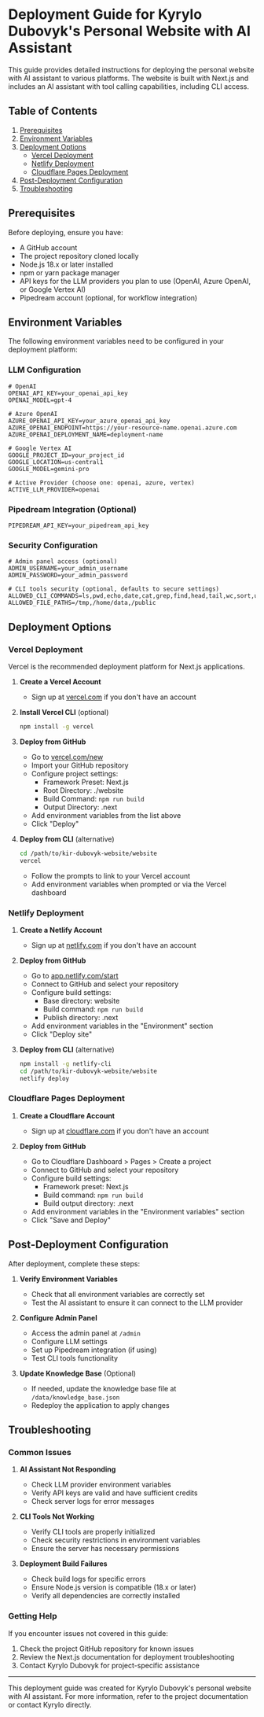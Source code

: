 # Deployment Guide for Kyrylo Dubovyk's Personal Website with AI Assistant

This guide provides detailed instructions for deploying the personal website with AI assistant to various platforms. The website is built with Next.js and includes an AI assistant with tool calling capabilities, including CLI access.

## Table of Contents

1. [Prerequisites](#prerequisites)
2. [Environment Variables](#environment-variables)
3. [Deployment Options](#deployment-options)
   - [Vercel Deployment](#vercel-deployment)
   - [Netlify Deployment](#netlify-deployment)
   - [Cloudflare Pages Deployment](#cloudflare-pages-deployment)
4. [Post-Deployment Configuration](#post-deployment-configuration)
5. [Troubleshooting](#troubleshooting)

## Prerequisites

Before deploying, ensure you have:

- A GitHub account
- The project repository cloned locally
- Node.js 18.x or later installed
- npm or yarn package manager
- API keys for the LLM providers you plan to use (OpenAI, Azure OpenAI, or Google Vertex AI)
- Pipedream account (optional, for workflow integration)

## Environment Variables

The following environment variables need to be configured in your deployment platform:

### LLM Configuration

```
# OpenAI
OPENAI_API_KEY=your_openai_api_key
OPENAI_MODEL=gpt-4

# Azure OpenAI
AZURE_OPENAI_API_KEY=your_azure_openai_api_key
AZURE_OPENAI_ENDPOINT=https://your-resource-name.openai.azure.com
AZURE_OPENAI_DEPLOYMENT_NAME=deployment-name

# Google Vertex AI
GOOGLE_PROJECT_ID=your_project_id
GOOGLE_LOCATION=us-central1
GOOGLE_MODEL=gemini-pro

# Active Provider (choose one: openai, azure, vertex)
ACTIVE_LLM_PROVIDER=openai
```

### Pipedream Integration (Optional)

```
PIPEDREAM_API_KEY=your_pipedream_api_key
```

### Security Configuration

```
# Admin panel access (optional)
ADMIN_USERNAME=your_admin_username
ADMIN_PASSWORD=your_admin_password

# CLI tools security (optional, defaults to secure settings)
ALLOWED_CLI_COMMANDS=ls,pwd,echo,date,cat,grep,find,head,tail,wc,sort,uniq,curl
ALLOWED_FILE_PATHS=/tmp,/home/data,/public
```

## Deployment Options

### Vercel Deployment

Vercel is the recommended deployment platform for Next.js applications.

1. **Create a Vercel Account**
   - Sign up at [vercel.com](https://vercel.com) if you don't have an account

2. **Install Vercel CLI** (optional)
   ```bash
   npm install -g vercel
   ```

3. **Deploy from GitHub**
   - Go to [vercel.com/new](https://vercel.com/new)
   - Import your GitHub repository
   - Configure project settings:
     - Framework Preset: Next.js
     - Root Directory: ./website
     - Build Command: `npm run build`
     - Output Directory: .next
   - Add environment variables from the list above
   - Click "Deploy"

4. **Deploy from CLI** (alternative)
   ```bash
   cd /path/to/kir-dubovyk-website/website
   vercel
   ```
   - Follow the prompts to link to your Vercel account
   - Add environment variables when prompted or via the Vercel dashboard

### Netlify Deployment

1. **Create a Netlify Account**
   - Sign up at [netlify.com](https://netlify.com) if you don't have an account

2. **Deploy from GitHub**
   - Go to [app.netlify.com/start](https://app.netlify.com/start)
   - Connect to GitHub and select your repository
   - Configure build settings:
     - Base directory: website
     - Build command: `npm run build`
     - Publish directory: .next
   - Add environment variables in the "Environment" section
   - Click "Deploy site"

3. **Deploy from CLI** (alternative)
   ```bash
   npm install -g netlify-cli
   cd /path/to/kir-dubovyk-website/website
   netlify deploy
   ```

### Cloudflare Pages Deployment

1. **Create a Cloudflare Account**
   - Sign up at [cloudflare.com](https://cloudflare.com) if you don't have an account

2. **Deploy from GitHub**
   - Go to Cloudflare Dashboard > Pages > Create a project
   - Connect to GitHub and select your repository
   - Configure build settings:
     - Framework preset: Next.js
     - Build command: `npm run build`
     - Build output directory: .next
   - Add environment variables in the "Environment variables" section
   - Click "Save and Deploy"

## Post-Deployment Configuration

After deployment, complete these steps:

1. **Verify Environment Variables**
   - Check that all environment variables are correctly set
   - Test the AI assistant to ensure it can connect to the LLM provider

2. **Configure Admin Panel**
   - Access the admin panel at `/admin`
   - Configure LLM settings
   - Set up Pipedream integration (if using)
   - Test CLI tools functionality

3. **Update Knowledge Base** (Optional)
   - If needed, update the knowledge base file at `/data/knowledge_base.json`
   - Redeploy the application to apply changes

## Troubleshooting

### Common Issues

1. **AI Assistant Not Responding**
   - Check LLM provider environment variables
   - Verify API keys are valid and have sufficient credits
   - Check server logs for error messages

2. **CLI Tools Not Working**
   - Verify CLI tools are properly initialized
   - Check security restrictions in environment variables
   - Ensure the server has necessary permissions

3. **Deployment Build Failures**
   - Check build logs for specific errors
   - Ensure Node.js version is compatible (18.x or later)
   - Verify all dependencies are correctly installed

### Getting Help

If you encounter issues not covered in this guide:

1. Check the project GitHub repository for known issues
2. Review the Next.js documentation for deployment troubleshooting
3. Contact Kyrylo Dubovyk for project-specific assistance

---

This deployment guide was created for Kyrylo Dubovyk's personal website with AI assistant. For more information, refer to the project documentation or contact Kyrylo directly.
